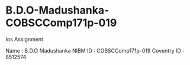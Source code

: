 # B.D.O-Madushanka-COBSCComp171p-019


Ios Assignment

Name : B.D.O Madushanka
NIBM ID : COBSCComp171p-019
Coventry ID : 8512574
